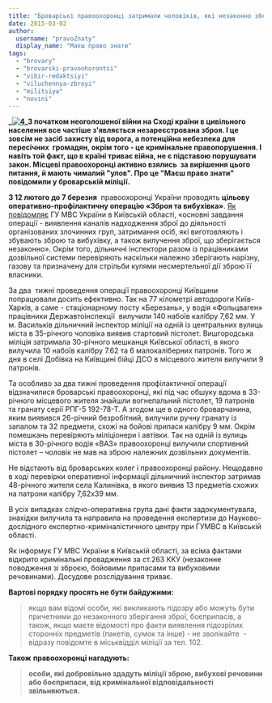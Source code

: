 ```yaml
---
title: "Броварські правоохоронці затримали чоловіків, які незаконно зберігали гранати, пістолети та патрони до них"
date: 2015-03-02
author: 
  username: "pravoZnaty"
  display_name: "Маєш право знати"
tags: 
  - "brovary"
  - "brovarski-pravoohorontsi"
  - "vibir-redaktsiyi"
  - "viluchennya-zbroyi"
  - "militsiya"
  - "novini"
---
```


**_[![4](https://mpz.brovary.org/wp-content/uploads/2015/02/42.jpg)](https://mpz.brovary.org/wp-content/uploads/2015/02/42.jpg)_З початком неоголошеної війни на Сході країни в цивільного населення все частіше з'являється незареєстрована зброя. І це зовсім не засіб захисту від ворога, а потенційна небезпека для пересічних  громадян, окрім того - це кримінальне правопорушення. І навіть той факт, що в країні триває війна, не є підставою порушувати закон. Місцеві правоохоронці активно взялись  за вирішення цього питання, й мають чималий "улов". Про це "Маєш право знати" повідомили у броварській міліції.**

**З 12 лютого до 7 березня**  правоохоронці України проводять **цільову оперативно-профілактичну операцію «Зброя та вибухівка»**. [Як повідомляє](http://mvs.gov.ua/mvs/control/kyivska/uk/publish/article/145236) ГУ МВС України в Київській області, «основні завдання операції - виявлення каналів надходження зброї до діяльності організованих злочинних груп, затримання осіб, які виготовляють і збувають зброю та вибухівку, а також вилучення зброї, що зберігається незаконно». Окрім того, дільничні інспектори разом із працівниками дозвільної системи перевіряють наскільки належно зберігають нарізну, газову та призначену для стрільби кулями несмертельної дії зброю її власники.

За два  тижні проведення операції правоохоронці Київщини попрацювали досить ефективно. Так на 77 кілометрі автодороги Київ-Харків, а саме - стаціонарному посту «Березань», у водія «Фольцваген» працівники Державтоінспекції  вилучили 140 набоїв калібру 7,62 мм. У м. Васильків дільничний інспектор міліції на одній із центральних вулиць міста в 35-річного чоловіка виявив стартовий пістолет. Вишгородська міліція затримала 30-річного мешканця Київської області, в якого вилучила 10 набоїв калібру 7.62 та 6 малокаліберних патронів. Того ж дня в селі Добівка на Київщині бійці ДСО в місцевого жителя вилучили 9 патронів.

Та особливо за два тижні проведення профілактичної операції відзначилися броварські правоохоронці, які під час обшуку вдома в 33-річного місцевого жителя знайшли вогнепальний пістолет, 19 патронів та гранату серії РПГ-5 192-78-Т. А згодом ще в одного броварчанина, яким виявився 26-річний безробітний, вилучили ручну гранату із запалом та 32 предмети, схожі на бойові припаси калібру 9 мм. Окрім помешкань перевіряють міліціонери і автівки. Так на одній із вулиць міста в 30-річного водія «ВАЗ» правоохоронці вилучили спортивний пістолет – чоловік не мав на зброю належних дозвільних документів.

Не відстають від броварських колег і правоохоронці району. Нещодавно в ході перевірки оперативної інформації дільничний інспектор затримав 48-річного жителя села Калинівка, в якого виявив 13 предметів схожих на патрони калібру 7,62х39 мм.

В усіх випадках слідчо-оперативна група дані факти задокументувала, знахідки вилучила та направила на проведення експертизи до Науково-дослідного експертно-криміналістичного центру при ГУМВС в Київській області.

Як інформує ГУ МВС України в Київській області, за всіма фактами відкрито кримінальні провадження за ст.263 ККУ (незаконне поводження зі зброєю, бойовими припасами та вибуховими речовинами). Досудове розслідування триває.

**Вартові порядку просять не бути байдужими:**

> якщо вам відомі особи, які викликають підозру або можуть бути причетними до незаконного зберігання зброї, боєприпасів, а також, якщо маєте відомості про факти виявлення підозрілих сторонніх предметів (пакетів, сумок та інше) - не зволікайте  - відразу повідомте в міськвідділ міліції за тел. 102.

**Також** **правоохоронці нагадують:**

> **особи, які добровільно здадуть міліції зброю, вибухові речовини або боєприпаси, від кримінальної відповідальності звільняються.**
